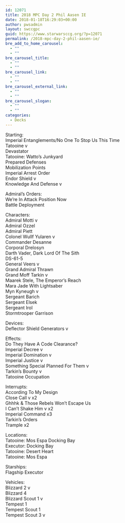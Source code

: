 ```yaml
---
id: 12071
title: 2018 MPC Day 2 Phil Aasen IE
date: 2018-01-18T16:29:03+00:00
author: pwsadmin
layout: swccgpc
guid: https://www.starwarsccg.org/?p=12071
permalink: /2018-mpc-day-2-phil-aasen-ie/
bre_add_to_home_carousel:
  - ""
  - ""
bre_carousel_title:
  - ""
  - ""
bre_carousel_link:
  - ""
  - ""
bre_carousel_external_link:
  - ""
  - ""
bre_carousel_slogan:
  - ""
  - ""
categories:
  - Decks
---
```

Starting:  
Imperial Entanglements/No One To Stop Us This Time  
Tatooine v  
Devastator  
Tatooine: Watto’s Junkyard  
Prepared Defenses  
Mobilization Points  
Imperial Arrest Order  
Endor Shield v  
Knowledge And Defense v

Admiral’s Orders:  
We’re In Attack Position Now  
Battle Deployment

Characters:  
Admiral Motti v  
Admiral Ozzel  
Admiral Piett  
Colonel Wullf Yularen v  
Commander Desanne  
Corporal Drelosyn  
Darth Vader, Dark Lord Of The Sith  
DS-61-5  
General Veers v  
Grand Admiral Thrawn  
Grand Moff Tarkin v  
Maarek Stele, The Emperor’s Reach  
Mara Jade With Lightsaber  
Myn Kyneugh v  
Sergeant Barich  
Sergeant Elsek  
Sergeant Irol  
Stormtrooper Garrison

Devices:  
Deflector Shield Generators v

Effects:  
Do They Have A Code Clearance?  
Imperial Decree v  
Imperial Domination v  
Imperial Justice v  
Something Special Planned For Them v  
Tarkin’s Bounty v  
Tatooine Occupation

Interrupts:  
According To My Design  
Close Call v x2  
Ghhhk & Those Rebels Won’t Escape Us  
I Can’t Shake Him v x2  
Imperial Command x3  
Tarkin’s Orders  
Trample x2

Locations:  
Tatooine: Mos Espa Docking Bay  
Executor: Docking Bay  
Tatooine: Desert Heart  
Tatooine: Mos Espa

Starships:  
Flagship Executor

Vehicles:  
Blizzard 2 v  
Blizzard 4  
Blizzard Scout 1 v  
Tempest 1  
Tempest Scout 1  
Tempest Scout 3 v